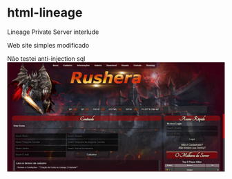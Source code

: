 # html-lineage
 Lineage Private Server interlude

 Web site simples modificado

 Não testei anti-injection sql
 ![Descrição da Imagem](sites2.png)
